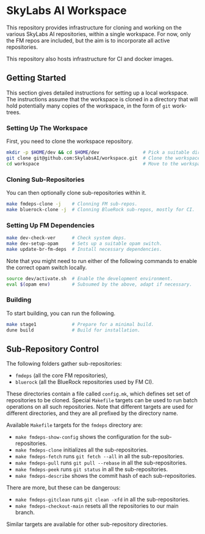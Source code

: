 SkyLabs AI Workspace
====================

This repository provides infrastructure for cloning and working on the various
SkyLabs AI repositories, within a single workspace. For now, only the FM repos
are included, but the aim is to incorporate all active repositories.

This repository also hosts infrastructure for CI and docker images.

Getting Started
---------------

This section gives detailed instructions for setting up a local workspace. The
instructions assume that the workspace is cloned in a directory that will hold
potentially many copies of the workspace, in the form of `git` work-trees.

### Setting Up The Workspace

First, you need to clone the workspace repository.
```sh
mkdir -p $HOME/dev && cd $HOME/dev                # Pick a suitable directory.
git clone git@github.com:SkylabsAI/workspace.git  # Clone the workspace.
cd workspace                                      # Move to the workspace.
```

### Cloning Sub-Repositories

You can then optionally clone sub-repositories within it.
```sh
make fmdeps-clone -j    # Clonning FM sub-repos.
make bluerock-clone -j  # Clonning BlueRock sub-repos, mostly for CI.
```

### Setting Up FM Dependencies

```sh
make dev-check-ver      # Check system deps.
make dev-setup-opam     # Sets up a suitable opam switch.
make update-br-fm-deps  # Install necessary dependencies.
```

Note that you might need to run either of the following commands to enable the
correct opam switch locally.
```sh
source dev/activate.sh  # Enable the development environment.
eval $(opam env)        # Subsumed by the above, adapt if necessary.
```

### Building

To start building, you can run the following.
```sh
make stage1             # Prepare for a minimal build.
dune build              # Build for installation.
```

Sub-Repository Control
----------------------

The following folders gather sub-repositories:
- `fmdeps` (all the core FM repositories),
- `bluerock` (all the BlueRock repositories used by FM CI).

These directories contain a file called `config.mk`, which defines set set of
repositories to be cloned. Special `Makefile` targets can be used to run batch
operations on all such repositories. Note that different targets are used for
different directories, and they are all prefixed by the directory name.

Available `Makefile` targets for the `fmdeps` directory are:
- `make fmdeps-show-config` shows the configuration for the sub-repositories.
- `make fmdeps-clone` initializes all the sub-repositories.
- `make fmdeps-fetch` runs `git fetch --all` in all the sub-repositories.
- `make fmdeps-pull` runs `git pull --rebase` in all the sub-repositories.
- `make fmdeps-peek` runs `git status` in all the sub-repositories.
- `make fmdeps-describe` shows the commit hash of each sub-repositories.

There are more, but these can be dangerous:
- `make fmdeps-gitclean` runs `git clean -xfd` in all the sub-repositories.
- `make fmdeps-checkout-main` resets all the repositories to our main branch.

Similar targets are available for other sub-repository directories.
